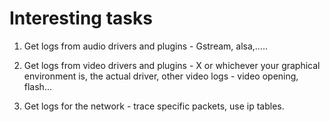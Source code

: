 
# Interesting tasks 

  1. Get logs from audio drivers and plugins - Gstream, alsa,.....

  2. Get logs from video drivers and plugins - X or whichever your graphical environment is, the actual driver, other video logs - video opening, flash...

  3. Get logs for the network - trace specific packets, use ip tables.
